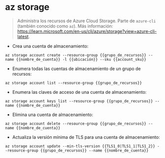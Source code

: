 # az storage

> Administra los recursos de Azure Cloud Storage.
> Parte de `azure-cli` (también conocido como `az`).
> Más información: <https://learn.microsoft.com/en-us/cli/azure/storage?view=azure-cli-latest>.

- Crea una cuenta de almacenamiento:

`az storage account create --resource-group {{grupo_de_recursos}} --name {{nombre_de_cuenta}} -l {{ubicación}} --sku {{account_sku}}`

- Enumera todas las cuentas de almacenamiento de un grupo de recursos:

`az storage account list --resource-group {{grupo_de_recursos}}`

- Enumera las claves de acceso de una cuenta de almacenamiento:

`az storage account keys list --resource-group {{grupo_de_recursos}} --name {{nombre_de_cuenta}}`

- Elimina una cuenta de almacenamiento:

`az storage account delete --resource-group {{grupo_de_recursos}} --name {{nombre_de_cuenta}}`

- Actualiza la versión mínima de TLS para una cuenta de almacenamiento:

`az storage account update --min-tls-version {{TLS1_0|TLS1_1|TLS1_2}} --resource-group {{grupo_de_recursos}} --name {{nombre_de_cuenta}}`
